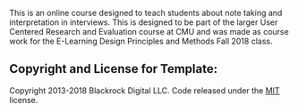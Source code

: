 This is an online course designed to teach students about note taking and interpretation in interviews. This is designed to be part of the larger User Centered Research and Evaluation course at CMU and was made as course work for the E-Learning Design Principles and Methods Fall 2018 class. 


## Copyright and License for Template:

Copyright 2013-2018 Blackrock Digital LLC. Code released under the [MIT](https://github.com/BlackrockDigital/startbootstrap-scrolling-nav/blob/gh-pages/LICENSE) license.
